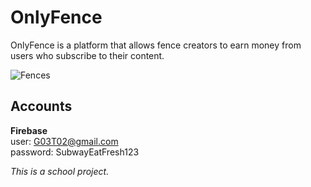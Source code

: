 # OnlyFence
OnlyFence is a platform that allows fence creators to earn money from users who subscribe to their content.  

![Fences](https://www.google.com/url?sa=i&url=https%3A%2F%2Fwww.thisoldhouse.com%2Ffences%2F21017711%2Fall-about-wood-fences&psig=AOvVaw11epVcpUzsW7BhleieEAaS&ust=1645792184750000&source=images&cd=vfe&ved=0CAsQjRxqFwoTCLCVvearmPYCFQAAAAAdAAAAABAE)

## Accounts
**Firebase**    
user: G03T02@gmail.com  
password: SubwayEatFresh123  






*This is a school project.*
